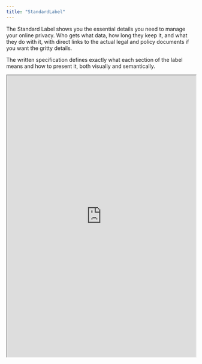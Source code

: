 ```yaml
---
title: "StandardLabel"
---
```


The Standard Label shows you the essential details you need to manage your online privacy. Who gets what data, how long they keep it, and what they do with it, with direct links to the actual legal and policy documents if you want the gritty details.

The written specification defines exactly what each section of the label means and how to present it, both visually and semantically.

<iframe height="750" width="100%" src="https://ewelton.github.io/ktest/wiki.html#StandardLabel"></iframe>
